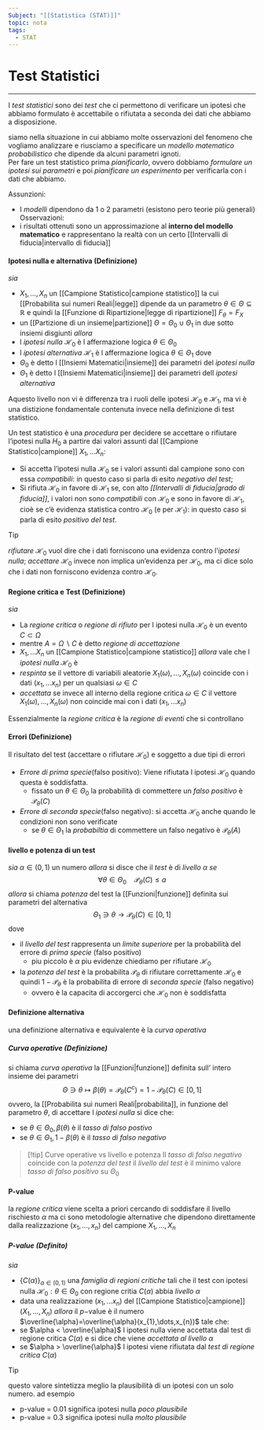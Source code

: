 ```yaml
---
Subject: "[[Statistica (STAT)]]"
topic: nota
tags:
  - STAT
---
```

# Test Statistici
---
I _test statistici_ sono dei _test_ che ci permettono di verificare un ipotesi che abbiamo formulato è accettabile o rifiutata a seconda dei dati che abbiamo a disposizione.

siamo nella situazione in cui abbiamo molte osservazioni del fenomeno che vogliamo analizzare e riusciamo a specificare un _modello matematico probabilistico_ che dipende da alcuni parametri ignoti.  
Per fare un test statistico prima _pianificarlo_, ovvero dobbiamo _formulare un ipotesi sui parametri_ e poi _pianificare un esperimento_ per verificarla con i dati che abbiamo.

Assunzioni:
- I _modelli_ dipendono da 1 o 2 parametri (esistono pero teorie più generali)
Osservazioni: 
- i risultati ottenuti sono un approssimazione al __interno del modello matematico__ e rappresentano la realtà con un certo [[Intervalli di fiducia|intervallo di fiducia]]


#### Ipotesi nulla e alternativa (Definizione)
_sia_
- $X_{1},\dots,X_{n}$ un [[Campione Statistico|campione statistico]] la cui [[Probabilita sui numeri Reali|legge]] dipende da un parametro $\theta \in \Theta\subseteq \mathbb{R}$ e quindi la [[Funzione di Ripartizione|legge di ripartizione]] $F_{\theta}=F_{X}$
- un [[Partizione di un insieme|partizione]] $\Theta= \Theta_{0} \cup \Theta_{1}$ in due sotto insiemi disgiunti
_allora_ 
- l _ipotesi nulla_ $\mathcal{H}_{0}$ è l affermazione logica $\theta \in \Theta_{0}$ 
- l _ipotesi alternativa_ $\mathcal{H}_{1}$ è l affermazione logica $\theta \in \Theta_{1}$ 
dove
- $\Theta_{0}$ è detto l [[Insiemi Matematici|insieme]] dei parametri del _ipotesi nulla_
- $\Theta_{1}$ è detto l [[Insiemi Matematici|insieme]] dei parametri dell _ipotesi alternativa_ 


 Aquesto livello non vi è differenza tra i ruoli delle ipotesi $\mathcal{H}_0$ e $\mathcal{H}_1$, ma vi è una distizione fondamentale contenuta invece nella definizione di test statistico. 
 
 Un test statistico è una _procedura_ per decidere se accettare o rifiutare l’ipotesi nulla $H_0$ a partire dai valori assunti dal [[Campione Statistico|campione]] $X_{1},\dots X_{n}$: 
 - Si accetta l’ipotesi nulla $\mathcal{H}_0$ se i valori assunti dal campione sono con essa _compatibili_: in questo caso si parla di esito _negativo del test_; 
 - Si rifiuta $\mathcal{H}_0$ in favore di $\mathcal{H}_1$ se, con alto _[[Intervalli di fiducia|grado di fiducia]]_, i valori non sono _compatibili_ con $\mathcal{H}_0$ e sono in favore di $\mathcal{H}_1$, cioè se c’è evidenza statistica contro $\mathcal{H}_0$ (e per $\mathcal{H}_1$): in questo caso si parla di esito _positivo del test_. 
 
 > [!tip]
 >  _rifiutare_ $\mathcal{H}_0$ vuol dire che i dati forniscono una evidenza contro l’_ipotesi nulla_; 
 >  _accettare_ $\mathcal{H}_0$ invece non implica un’evidenza per $\mathcal{H}_0$, ma ci dice solo che i dati non forniscono evidenza contro $\mathcal{H}_0$.


#### Regione critica e Test (Definizione)
_sia_
- La _regione critica_ o _regione di rifiuto_ per l ipotesi nulla $\mathcal{H}_{0}$ è un evento $C \subset \Omega$ 
- mentre $A=\Omega\backslash C$ è detto _regione di accettazione_
- $X_{1},\dots X_{n}$ un [[Campione Statistico|campione statistico]] 
_allora_ vale che l _ipotesi nulla_ $\mathcal{H}_{0}$ è 
- _respinta_ se il vettore di variabili aleatorie $X_{1}(\omega),\dots,X_{n}(\omega)$ coincide con i dati $(x_{1},\dots x_{n})$ per un qualsiasi $\omega \in C$
- _accettata_ se invece all interno della regione critica $\omega \in C$ il vettore $X_{1}(\omega),\dots,X_{n}(\omega)$ non coincide mai con i dati $(x_{1},\dots x_{n})$

Essenzialmente la _regione critica_ è la _regione di eventi_ che si controllano 

#### Errori (Definizione)
Il risultato del test (accettare o rifiutare $\mathcal{H}_{0}$) e soggetto a due tipi di errori
- _Errore di prima specie_(falso positivo): Viene rifiutata l ipotesi $\mathcal{H}_{0}$ quando questa è soddisfatta.   
	- fissato un $\theta \in \Theta_{0}$ la probabilità di commettere un _falso positivo_ è $\mathcal{P}_{\theta}(C)$   
-  _Errore di seconda specie_(falso negativo): si accetta $\mathcal{H}_{0}$ anche quando le condizioni non sono verificate
	- se $\theta \in \Theta_{1}$ la _probabiltia_ di commettere un falso negativo è $\mathcal{P}_{\theta}(A)$
	


#### livello e potenza di un test
_sia_ $\alpha \in (0,1)$ un numero 
_allora_ si disce che il _test_ è di _livello_ $\alpha$
_se_ $$\forall  \theta \in  \Theta_{0} \ \ \ \ \mathcal{P}_{\theta}(C)\leq a$$_allora_ si chiama _potenza_ del test la [[Funzioni|funzione]] definita sui parametri del alternativa $$\Theta_{1} \ni \theta \to \mathcal{P}_{\theta}(C) \in  [0,1] $$
dove 
- il _livello del test_ rappresenta un _limite superiore_ per la probabilità del errore di _prima specie_ (falso positivo)
	- piu piccolo è $\alpha$ piu evidenze chiediamo per rifiutare $\mathcal{H}_{0}$
- la _potenza del test_ è la probabilita $\mathcal{P}_{\theta}$ di rifiutare correttamente $\mathcal{H}_{0}$  e quindi $1-\mathcal{P}_{\theta}$ è la probabilita di errore di _seconda specie_ (falso negativo)
	- ovvero è la capacita di accorgerci che $\mathcal{H}_{0}$ non è soddisfatta   
	 

#### Definizione alternativa
una definizione alternativa e equivalente è la _curva operativa_
##### Curva operative (Definizione)
si chiama _curva operativa_ la [[Funzioni|funzione]] definita sull’ intero insieme dei parametri $$\Theta \ni \theta \mapsto \beta(\theta)=\mathcal{P}_{\theta}(C^{c})=1-\mathcal{P}_{\theta}(C)\in  [0,1] $$
ovvero, la [[Probabilita sui numeri Reali|probabilita]], in funzione del parametro $\theta$, di accettare l _ipotesi nulla_ 
si dice che:
- se $\theta \in \Theta_{0}, \beta(\theta)$ è il _tasso di falso postivo_
- se $\theta \in  \Theta_{1},1- \beta(\theta)$ è il _tasso di falso negativo_


> [!tip] Curve operative vs livello e potenza
> Il _tasso di falso negativo_ coincide con la _potenza del test_
> il _livello del test_ è il minimo valore _tasso di falso positivo_  su $\Theta_{0}$



#### P-value
la _regione critica_ viene scelta a priori cercando di soddisfare il livello rischiesto $\alpha$ ma ci sono metodologie alternative che dipendono direttamente dalla realizzazione $(x_{1},\dots,x_{n})$ del campione $X_{1},\dots,X_{n}$


##### P-value (Definito)
_sia_
- $\{ C(\alpha) \}_{\alpha \in (0,1)}$ una _famiglia di regioni critiche_ tali che il test con ipotesi nulla $\mathcal{H}_{0}:\theta \in \Theta_{0}$ con regione critia $C(\alpha)$ abbia _livello_ $\alpha$ 
- data una realizzazione $(x_{1},\dots x_{n})$ del [[Campione Statistico|campione]] $(X_{1},\dots,X_{n})$
_allora_ il $p-$value  è il numero $\overline{\alpha}=\overline{\alpha}(x_{1},\dots,x_{n})$ tale che:
- se $\alpha < \overline{\alpha}$ l ipotesi nulla viene accettata dal test di regione critica $C(\alpha)$ e si dice che viene _accettata al livello_ $\alpha$
- se $\alpha > \overline{\alpha}$ l ipotesi viene rifiutata dal _test di regione critica_ $C(\alpha)$



>[!tip]
>questo valore sintetizza meglio la plausibilità di un ipotesi con un solo numero. 
>ad esempio 
>- p-value = 0.01 significa ipotesi nulla _poco plausibile_ 
>- p-value = 0.3 significa ipotesi nulla _molto plausibile_




